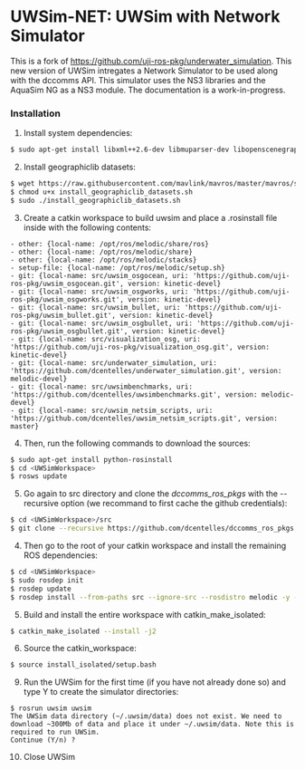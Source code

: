 # UWSim-NET: UWSim with Network Simulator
This is a fork of https://github.com/uji-ros-pkg/underwater_simulation.
This new version of UWSim intregates a Network Simulator to be used along with the dccomms API. This simulator uses the NS3 libraries and the AquaSim NG as a NS3 module. The documentation is a work-in-progress.

### Installation
1. Install system dependencies:
```bash
$ sudo apt-get install libxml++2.6-dev libmuparser-dev libopenscenegraph-dev libfftw3-dev geographiclib-tools libgeographic-dev geographiclib-doc -y
```
2. Install geographiclib datasets:
```bash
$ wget https://raw.githubusercontent.com/mavlink/mavros/master/mavros/scripts/install_geographiclib_datasets.sh
$ chmod u+x install_geographiclib_datasets.sh
$ sudo ./install_geographiclib_datasets.sh
```
3. Create a catkin workspace to build uwsim and place a .rosinstall file inside with the following contents:
```
- other: {local-name: /opt/ros/melodic/share/ros}
- other: {local-name: /opt/ros/melodic/share}
- other: {local-name: /opt/ros/melodic/stacks}
- setup-file: {local-name: /opt/ros/melodic/setup.sh}
- git: {local-name: src/uwsim_osgocean, uri: 'https://github.com/uji-ros-pkg/uwsim_osgocean.git', version: kinetic-devel}
- git: {local-name: src/uwsim_osgworks, uri: 'https://github.com/uji-ros-pkg/uwsim_osgworks.git', version: kinetic-devel}
- git: {local-name: src/uwsim_bullet, uri: 'https://github.com/uji-ros-pkg/uwsim_bullet.git', version: kinetic-devel}
- git: {local-name: src/uwsim_osgbullet, uri: 'https://github.com/uji-ros-pkg/uwsim_osgbullet.git', version: kinetic-devel}
- git: {local-name: src/visualization_osg, uri: 'https://github.com/uji-ros-pkg/visualization_osg.git', version: kinetic-devel}
- git: {local-name: src/underwater_simulation, uri: 'https://github.com/dcentelles/underwater_simulation.git', version: melodic-devel}
- git: {local-name: src/uwsimbenchmarks, uri: 'https://github.com/dcentelles/uwsimbenchmarks.git', version: melodic-devel}
- git: {local-name: src/uwsim_netsim_scripts, uri: 'https://github.com/dcentelles/uwsim_netsim_scripts.git', version: master}
```    
4. Then, run the following commands to download the sources:
```bash
$ sudo apt-get install python-rosinstall
$ cd <UWSimWorkspace>
$ rosws update
```

5. Go again to src directory and clone the *dccomms_ros_pkgs* with the --recursive option (we recommand to first cache the github credentials):
```bash
$ cd <UWSimWorkspace>/src
$ git clone --recursive https://github.com/dcentelles/dccomms_ros_pkgs.git
```
4. Then go to the root of your catkin workspace and install the remaining ROS dependencies:
```bash
$ cd <UWSimWorkspace>
$ sudo rosdep init
$ rosdep update
$ rosdep install --from-paths src --ignore-src --rosdistro melodic -y -r
```
5. Build and install the entire workspace with catkin_make_isolated:
```bash
$ catkin_make_isolated --install -j2
```
6. Source the catkin_workspace:
```bash
$ source install_isolated/setup.bash
```
9. Run the UWSim for the first time (if you have not already done so) and type Y to create the simulator directories:
```
$ rosrun uwsim uwsim
The UWSim data directory (~/.uwsim/data) does not exist. We need to download ~300Mb of data and place it under ~/.uwsim/data. Note this is required to run UWSim.
Continue (Y/n) ?
```
10. Close UWSim
